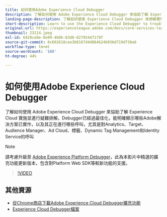 ```yaml
---
title: 如何使用Adobe Experience Cloud Debugger
description: 了解如何使用 Adobe Experience Cloud Debugger 來協助了解 Experience Cloud 實施並進行疑難排解。
landing-page-description: 了解如何使用 Experience Cloud Debugger 來排解實作的各種問題。了解 Adobe 解決方案的實作方式及呼叫程序。
short-description: Learn to use the Experience Cloud Debugger to troubleshoot your implementations. Understand what Adobe solutions are implemented and what calls they're making.
original-url: https://experienceleague.adobe.com/docs/core-services-learn/tutorials/debugger/use-the-experience-cloud-debugger.html
thumbnail: 23114.jpeg
exl-id: 6428ce8e-8a99-4b0b-83d8-02795447179f
source-git-commit: 8c602618cee3b0167d4d864b24b936d719d730a6
workflow-type: tm+mt
source-wordcount: '168'
ht-degree: 44%

---
```


# 如何使用Adobe Experience Cloud Debugger

了解如何使用 Adobe Experience Cloud Debugger 來協助了解 Experience Cloud 實施並進行疑難排解。Debugger已經過最佳化，能明確顯示哪些Adobe解決方案已實作，以及其正在進行哪些呼叫，尤其是對Analytics、Target、Audience Manager、Ad Cloud、標籤、Dynamic Tag Management和Identity Service的呼叫

>[!NOTE]
>
>請考慮升級至 [Adobe Experience Platform Debugger](../overview.md)，此為本影片中精選的擴充功能更新版本，包含對Platform Web SDK等較新功能的支援。


>[!VIDEO](https://video.tv.adobe.com/v/23064/?quality=12)

## 其他資源

* [從Chrome商店下載Adobe Experience Cloud Debugger擴充功能](https://chrome.google.com/webstore/detail/adobe-experience-cloud-de/ocdmogmohccmeicdhlhhgepeaijenapj)
* [Experience Cloud Debugger檔案](https://experienceleague.adobe.com/docs/debugger/using/experience-cloud-debugger.html)
